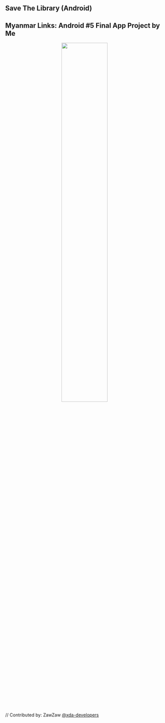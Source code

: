 ## Save The Library (Android)
## Myanmar Links: Android #5 Final App Project by Me

<center><img src="https://scontent.frgn1-1.fna.fbcdn.net/v/t1.0-9/1219_1345578525467953_5067716976196921086_n.png?_nc_eui2=v1%3AAeGv3K0We3EnZdwu6t4UxqlqWudAae2CqQgdMn-HHi8NBrutrwLyLb10BDCE6mVQhjqh2iiKo6skxKGxp4SSM78xWVSRoLVfvFBl55zhtEcBsw&oh=f6b0066202c536797798ab14a388e34c&oe=5A8D038D" height="54%" width="54%;"/></center> 

// Contributed by: ZawZaw [@xda-developers](https://forum.xda-developers.com/member.php?u=7581611)
